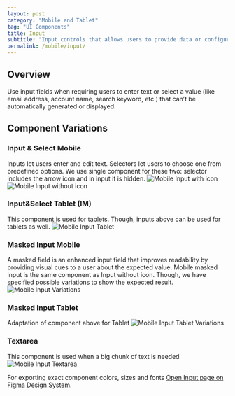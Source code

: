 ```yaml
---
layout: post
category: "Mobile and Tablet"
tag: "UI Components"
title: Input
subtitle: "Input controls that allows users to provide data or configure options."
permalink: /mobile/input/
---
```


## Overview

Use input fields when requiring users to enter text or select a value (like email address, account name, search keyword, etc.) that can’t be automatically generated or displayed.

## Component Variations
### Input & Select Mobile
Inputs let users enter and edit text. Selectors let users to choose one from predefined options. We use single component for these two: selector includes the arrow icon and in input it is hidden.
![Mobile Input with icon]({{site.baseurl}}/img/Mobile_Input_With_Icon.png)
![Mobile Input without icon]({{site.baseurl}}/img/Mobile_Input_Without_Icon.png)

### Input&Select Tablet (IM)
This component is used for tablets.  Though, inputs above can be used for tablets as well.
![Mobile Input Tablet]({{site.baseurl}}/img/Mobile_Input_Tablet.png)

### Masked Input Mobile
A masked field is an enhanced input field that improves readability by providing visual cues to a user about the expected value.
Mobile masked input is the same component as Input without icon. Though, we have specified possible variations to show  the expected result.
![Mobile Input Variations]({{site.baseurl}}/img/Mobile_Input_Variations.png)

### Masked Input Tablet
Adaptation of component above for Tablet
![Mobile Input Tablet Variations]({{site.baseurl}}/img/Mobile_Input_Tablet_Variations.png)

### Textarea
This component is used when a big chunk of text is needed
![Mobile Input Textarea]({{site.baseurl}}/img/Mobile_Input_Textarea.png)

For exporting exact component colors, sizes and fonts [Open Input page on Figma Design System](https://www.figma.com/file/TwQ8GcLuodWXegpAArH1RC/Draft-mobile-components?node-id=1528%3A24648&t=7Fj4XCLfwPzW0qPv-1).

